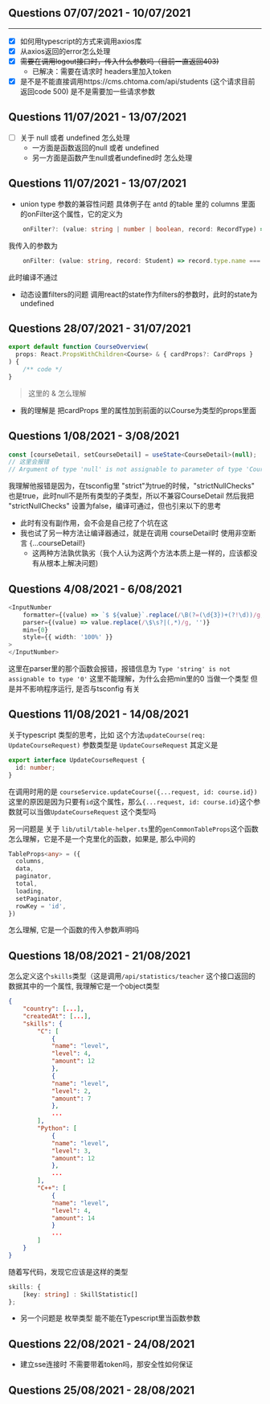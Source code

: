 ## Questions 07/07/2021 - 10/07/2021
---
- [x] 如何用typescript的方式来调用axios库
- [x] 从axios返回的error怎么处理
- [x] ~~需要在调用logout接口时，传入什么参数吗（目前一直返回403)~~ 
    - 已解决：需要在请求时 headers里加入token
- [x] 是不是不能直接调用https://cms.chtoma.com/api/students (这个请求目前返回code 500) 是不是需要加一些请求参数

## Questions 11/07/2021 - 13/07/2021
- [ ] 关于 null 或者 undefined 怎么处理
    - 一方面是函数返回的null 或者 undefined
    - 另一方面是函数产生null或者undefined时 怎么处理

## Questions 11/07/2021 - 13/07/2021
- union type 参数的兼容性问题  具体例子在 antd 的table 里的 columns 里面的onFilter这个属性，它的定义为
```typescript
    onFilter?: (value: string | number | boolean, record: RecordType) => boolean;
```
我传入的参数为
```typescript
    onFilter: (value: string, record: Student) => record.type.name === value,
```
此时编译不通过

- 动态设置filters的问题  调用react的state作为filters的参数时，此时的state为undefined

## Questions 28/07/2021 - 31/07/2021
```typescript
export default function CourseOverview(
  props: React.PropsWithChildren<Course> & { cardProps?: CardProps }
) {
    /** code */
}
```
> 这里的 & 怎么理解 
- 我的理解是 把cardProps 里的属性加到前面的以Course为类型的props里面

## Questions 1/08/2021 - 3/08/2021
```typescript
const [courseDetail, setCourseDetail] = useState<CourseDetail>(null);
// 这里会报错 
// Argument of type 'null' is not assignable to parameter of type 'CourseDetail | (() => CourseDetail)
```
我理解他报错是因为，在tsconfig里 "strict"为true的时候，"strictNullChecks" 也是true，此时null不是所有类型的子类型，所以不兼容CourseDetail
然后我把 "strictNullChecks" 设置为false，编译可通过，但也引来以下的思考
- 此时有没有副作用，会不会是自己挖了个坑在这
- 我也试了另一种方法让编译器通过，就是在调用 courseDetail时 使用非空断言  {...courseDetail!}
    - 这两种方法孰优孰劣（我个人认为这两个方法本质上是一样的，应该都没有从根本上解决问题)


## Questions 4/08/2021 - 6/08/2021
```typescript
<InputNumber
    formatter={(value) => `$ ${value}`.replace(/\B(?=(\d{3})+(?!\d))/g, ',')}
    parser={(value) => value.replace(/\$\s?|(,*)/g, '')}
    min={0}
    style={{ width: '100%' }}
>
</InputNumber>
```
这里在parser里的那个函数会报错，报错信息为 `Type 'string' is not assignable to type '0'` 这里不能理解，为什么会把min里的0 当做一个类型
但是并不影响程序运行, 是否与tsconfig 有关

## Questions 11/08/2021 - 14/08/2021
关于typescript 类型的思考，比如 这个方法`updateCourse(req: UpdateCourseRequest)` 参数类型是 `UpdateCourseRequest` 其定义是

```typescript
export interface UpdateCourseRequest {
  id: number;
}
```
在调用时用的是 `courseService.updateCourse({...request, id: course.id})`
这里的原因是因为只要有`id`这个属性，那么`{...request, id: course.id}`这个参数就可以当做`UpdateCourseRequest` 这个类型吗

另一问题是 关于 `lib/util/table-helper.ts`里的`genCommonTableProps`这个函数怎么理解，它是不是一个克里化的函数，如果是, 那么中间的
```typescript
TableProps<any> = ({
  columns,
  data,
  paginator,
  total,
  loading,
  setPaginator,
  rowKey = 'id',
})
```
怎么理解, 它是一个函数的传入参数声明吗

## Questions 18/08/2021 - 21/08/2021
怎么定义这个`skills`类型（这是调用`/api​/statistics​/teacher` 这个接口返回的数据其中的一个属性, 我理解它是一个object类型 
```json
{
    "country": [...],
    "createdAt": [...],
    "skills": {
        "C": [
            {
            "name": "level",
            "level": 4,
            "amount": 12
            },
            {
            "name": "level",
            "level": 2,
            "amount": 7
            },
            ...
        ],
        "Python": [
            {
            "name": "level",
            "level": 3,
            "amount": 12
            },
            ...
        ],
        "C++": [
            {
            "name": "level",
            "level": 4,
            "amount": 14
            }
            ...
        ]
    }
}
```
随着写代码，发现它应该是这样的类型  
```typescript
skills: {
    [key: string] : SkillStatistic[]
};
```

- 另一个问题是 枚举类型 能不能在Typescript里当函数参数

## Questions 22/08/2021 - 24/08/2021
- 建立sse连接时 不需要带着token吗，那安全性如何保证

## Questions 25/08/2021 - 28/08/2021
